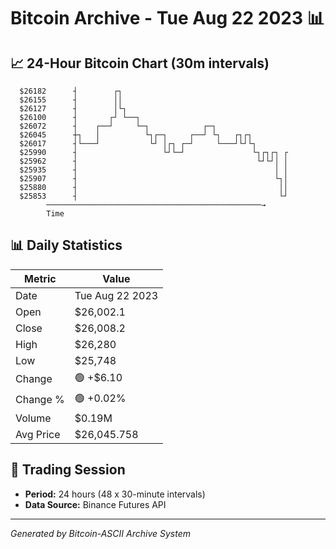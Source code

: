 # Bitcoin Archive - Tue Aug 22 2023 📊

## 📈 24-Hour Bitcoin Chart (30m intervals)

```
  $26182      ┤        ┌┐                                      
  $26155      ┤        ││                                      
  $26127      ┤        │└┐                                     
  $26100      ┤       ┌┘ └──┐                                  
  $26072      ┤    ┌──┘     └─┐            ┌─┐                 
  $26045      ┼┐   │          └┐┌─┐     ┌──┘ └┐   ┌┐┌┐         
  $26017      ┤└───┘           └┘ │┌┐ ┌─┘     └───┘└┘└┐        
  $25990      ┤                   └┘└─┘               └┐┌┐┌┐ ┌ 
  $25962      ┤                                        └┘└┘│ │ 
  $25935      ┤                                            │ │ 
  $25907      ┤                                            └┐│ 
  $25880      ┤                                             ││ 
  $25853      ┤                                             └┘ 
        ────────────────────────────────────────────────→
        Time
```

## 📊 Daily Statistics

| Metric | Value |
|--------|-------|
| Date | Tue Aug 22 2023 |
| Open | $26,002.1 |
| Close | $26,008.2 |
| High | $26,280 |
| Low | $25,748 |
| Change | 🟢 +$6.10 |
| Change % | 🟢 +0.02% |
| Volume | $0.19M |
| Avg Price | $26,045.758 |

## 📅 Trading Session

- **Period:** 24 hours (48 x 30-minute intervals)
- **Data Source:** Binance Futures API

---
*Generated by Bitcoin-ASCII Archive System*
